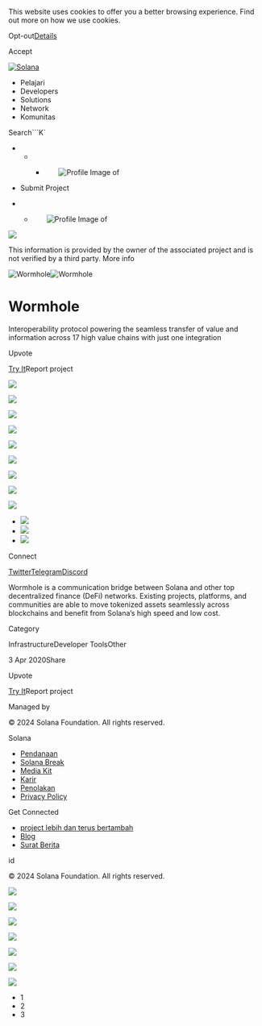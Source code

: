 This website uses cookies to offer you a better browsing experience. Find out
more on how we use cookies.

Opt-out[Details](/id/privacy-policy#collection-of-information)

Accept

[![Solana](/_next/static/media/logotype.e4df684f.svg)](/id)

  * Pelajari
  * Developers
  * Solutions
  * Network
  * Komunitas

Search```K`

  *   *   * ![](data:image/svg+xml,%3csvg%20xmlns=%27http://www.w3.org/2000/svg%27%20version=%271.1%27%20width=%2728%27%20height=%2728%27/%3e)![Profile Image of ](/_next/static/media/ecosystem_user.7ebb52fa.svg)

  * Submit Project
  *   * ![](data:image/svg+xml,%3csvg%20xmlns=%27http://www.w3.org/2000/svg%27%20version=%271.1%27%20width=%2728%27%20height=%2728%27/%3e)![Profile Image of ](/_next/static/media/ecosystem_user.7ebb52fa.svg)

![](/_next/image?url=%2F_next%2Fstatic%2Fmedia%2Fhero.631479cd.png&w=3840&q=75)

This information is provided by the owner of the associated project and is not
verified by a third party. More info

![Wormhole](/_next/image?url=%2Fapi%2Fprojectimg%2Fckwgwip3w40063eysxbk0kx2lc%3Ftype%3DLOGO&w=3840&q=75)![Wormhole](/_next/image?url=%2Fapi%2Fprojectimg%2Fckwgwip3w40063eysxbk0kx2lc%3Ftype%3DLOGO&w=3840&q=75)

# Wormhole

Interoperability protocol powering the seamless transfer of value and
information across 17 high value chains with just one integration

Upvote

[Try It](https://wormholenetwork.com/)Report project

![](/api/projectimg/ckwgwip3w40063eysxbk0kx2lc?type=IMG&number=0)

![](/api/projectimg/ckwgwip3w40063eysxbk0kx2lc?type=IMG&number=1)

![](/api/projectimg/ckwgwip3w40063eysxbk0kx2lc?type=IMG&number=2)

![](/api/projectimg/ckwgwip3w40063eysxbk0kx2lc?type=IMG&number=0)

![](/api/projectimg/ckwgwip3w40063eysxbk0kx2lc?type=IMG&number=1)

![](/api/projectimg/ckwgwip3w40063eysxbk0kx2lc?type=IMG&number=2)

![](/api/projectimg/ckwgwip3w40063eysxbk0kx2lc?type=IMG&number=0)

![](/api/projectimg/ckwgwip3w40063eysxbk0kx2lc?type=IMG&number=1)

![](/api/projectimg/ckwgwip3w40063eysxbk0kx2lc?type=IMG&number=2)

  * ![](/_next/image?url=%2Fapi%2Fprojectimg%2Fckwgwip3w40063eysxbk0kx2lc%3Ftype%3DIMG%26number%3D0&w=3840&q=75)
  * ![](/_next/image?url=%2Fapi%2Fprojectimg%2Fckwgwip3w40063eysxbk0kx2lc%3Ftype%3DIMG%26number%3D1&w=3840&q=75)
  * ![](/_next/image?url=%2Fapi%2Fprojectimg%2Fckwgwip3w40063eysxbk0kx2lc%3Ftype%3DIMG%26number%3D2&w=3840&q=75)

Connect

[Twitter](https://twitter.com/wormholecrypto)[Telegram](https://t.me/wormholecrypto)[Discord](https://discord.com/invite/TsjcDtTPVp)

Wormhole is a communication bridge between Solana and other top decentralized
finance (DeFi) networks. Existing projects, platforms, and communities are
able to move tokenized assets seamlessly across blockchains and benefit from
Solana’s high speed and low cost.

Category

InfrastructureDeveloper ToolsOther

3 Apr 2020Share

Upvote

[Try It](https://wormholenetwork.com/)Report project

Managed by

[](/id)

[](/youtube)[](/twitter)[](/discord)[](/reddit)[](/github)[](/telegram)

© 2024 Solana Foundation. All rights reserved.

Solana

  * [Pendanaan](https://solana.org/grants)
  * [Solana Break](https://break.solana.com/)
  * [Media Kit](/id/branding)
  * [Karir](https://jobs.solana.com/)
  * [Penolakan](/id/tos)
  * [Privacy Policy](/id/privacy-policy)

Get Connected

  * [project lebih dan terus bertambah](/id/ecosystem)
  * [Blog](/id/news)
  * [Surat Berita](/id/newsletter)

id

© 2024 Solana Foundation. All rights reserved.

![](/api/projectimg/ckwgwip3w40063eysxbk0kx2lc?type=IMG&number=2)

![](/api/projectimg/ckwgwip3w40063eysxbk0kx2lc?type=IMG&number=0)

![](/api/projectimg/ckwgwip3w40063eysxbk0kx2lc?type=IMG&number=1)

![](/api/projectimg/ckwgwip3w40063eysxbk0kx2lc?type=IMG&number=2)

![](/api/projectimg/ckwgwip3w40063eysxbk0kx2lc?type=IMG&number=0)

![](/api/projectimg/ckwgwip3w40063eysxbk0kx2lc?type=IMG&number=1)

![](/api/projectimg/ckwgwip3w40063eysxbk0kx2lc?type=IMG&number=2)

  * 1
  * 2
  * 3

